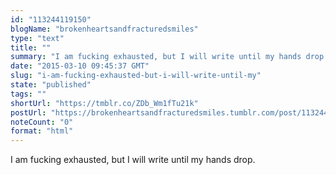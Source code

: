 ```yaml
---
id: "113244119150"
blogName: "brokenheartsandfracturedsmiles"
type: "text"
title: ""
summary: "I am fucking exhausted, but I will write until my hands drop. "
date: "2015-03-10 09:45:37 GMT"
slug: "i-am-fucking-exhausted-but-i-will-write-until-my"
state: "published"
tags: ""
shortUrl: "https://tmblr.co/ZDb_Wm1fTu21k"
postUrl: "https://brokenheartsandfracturedsmiles.tumblr.com/post/113244119150/i-am-fucking-exhausted-but-i-will-write-until-my"
noteCount: "0"
format: "html"
---
```


I am fucking exhausted, but I will write until my hands drop.